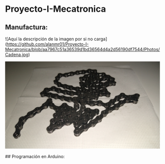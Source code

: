 # Proyecto-I-Mecatronica

## Manufactura: 
![Aquí la descripción de la imagen por si no carga]
(https://github.com/alanmr01/Proyecto-I-Mecatronica/blob/aa7967c51a36539d1bd36564d4a2d56190df7544/Photos/Cadena.jpg)

<div>
<p style = 'text-align:center;'>
<img src="Photos/Cadena.jpg" width="700px">
</p>
</div>
## Programación en Arduino:

